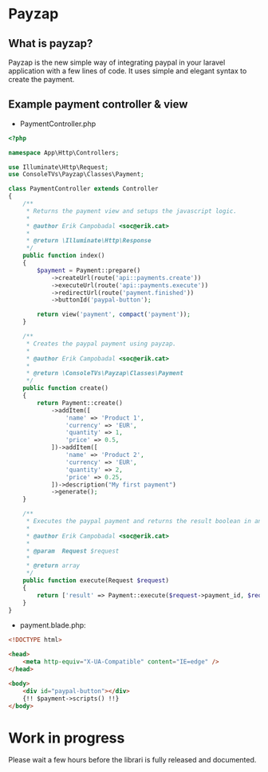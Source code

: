 # Payzap

## What is payzap?

Payzap is the new simple way of integrating paypal in your laravel application with
a few lines of code. It uses simple and elegant syntax to create the payment.

## Example payment controller & view

-   PaymentController.php

```php
<?php

namespace App\Http\Controllers;

use Illuminate\Http\Request;
use ConsoleTVs\Payzap\Classes\Payment;

class PaymentController extends Controller
{
    /**
     * Returns the payment view and setups the javascript logic.
     *
     * @author Erik Campobadal <soc@erik.cat>
     *
     * @return \Illuminate\Http\Response
     */
    public function index()
    {
        $payment = Payment::prepare()
            ->createUrl(route('api::payments.create'))
            ->executeUrl(route('api::payments.execute'))
            ->redirectUrl(route('payment.finished'))
            ->buttonId('paypal-button');

        return view('payment', compact('payment'));
    }

    /**
     * Creates the paypal payment using payzap.
     *
     * @author Erik Campobadal <soc@erik.cat>
     *
     * @return \ConsoleTVs\Payzap\Classes\Payment
     */
    public function create()
    {
        return Payment::create()
            ->addItem([
                'name' => 'Product 1',
                'currency' => 'EUR',
                'quantity' => 1,
                'price' => 0.5,
            ])->addItem([
                'name' => 'Product 2',
                'currency' => 'EUR',
                'quantity' => 2,
                'price' => 0.25,
            ])->description("My first payment")
            ->generate();
    }

    /**
     * Executes the paypal payment and returns the result boolean in an array.
     *
     * @author Erik Campobadal <soc@erik.cat>
     *
     * @param  Request $request
     *
     * @return array
     */
    public function execute(Request $request)
    {
        return ['result' => Payment::execute($request->payment_id, $request->payer_id)];
    }
}
```

-   payment.blade.php:

```html
<!DOCTYPE html>

<head>
    <meta http-equiv="X-UA-Compatible" content="IE=edge" />
</head>

<body>
    <div id="paypal-button"></div>
    {!! $payment->scripts() !!}
</body>
```

# Work in progress

Please wait a few hours before the librari is fully released and documented.
